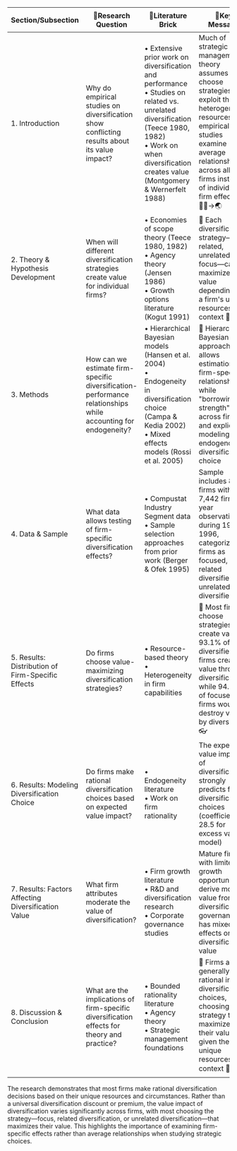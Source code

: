 
| Section/Subsection                                  | 🔐Research Question                                                                                           | 🧱Literature Brick                                                                                                                                                                                                | 🔑Key Message                                                                                                                                                                                                                    | 📐Mathematical Formalization & 📊Empirical Evidence                                                                                                                                                                                                                                                                                         |
| --------------------------------------------------- | ------------------------------------------------------------------------------------------------------------- | ----------------------------------------------------------------------------------------------------------------------------------------------------------------------------------------------------------------- | -------------------------------------------------------------------------------------------------------------------------------------------------------------------------------------------------------------------------------- | ------------------------------------------------------------------------------------------------------------------------------------------------------------------------------------------------------------------------------------------------------------------------------------------------------------------------------------------- |
| 1. Introduction                                     | Why do empirical studies on diversification show conflicting results about its value impact?                  | • Extensive prior work on diversification and performance<br>• Studies on related vs. unrelated diversification (Teece 1980, 1982)<br>• Work on when diversification creates value (Montgomery & Wernerfelt 1988) | Much of strategic management theory assumes firms choose strategies that exploit their heterogeneous resources, yet empirical studies examine average relationships across all firms instead of individual firm effects 🧍‍♀️→🌏 | None                                                                                                                                                                                                                                                                                                                                        |
| 2. Theory & Hypothesis Development                  | When will different diversification strategies create value for individual firms?                             | • Economies of scope theory (Teece 1980, 1982)<br>• Agency theory (Jensen 1986)<br>• Growth options literature (Kogut 1991)                                                                                       | 🔑 Each diversification strategy—related, unrelated, or focus—can maximize value depending on a firm's unique resources and context 🧍‍♀️🧭                                                                                      | **Hypothesis**: A profit-maximizing firm will tend to pursue that corporate diversification strategy—related, unrelated, or focus—that enhances its economic value                                                                                                                                                                          |
| 3. Methods                                          | How can we estimate firm-specific diversification-performance relationships while accounting for endogeneity? | • Hierarchical Bayesian models (Hansen et al. 2004)<br>• Endogeneity in diversification choice (Campa & Kedia 2002)<br>• Mixed effects models (Rossi et al. 2005)                                                 | 🧭 Hierarchical Bayesian approach allows estimation of firm-specific relationships while "borrowing strength" across firms and explicitly modeling the endogenous diversification choice                                         | **Model Specification**:<br>Performance equation: yᵢₜ = β₀ᵢ + ρᵢyᵢₜ₋₁ + βᴰᵢDᵢₜ + Σₖγₖx̃ₖᵢₜ + εᵢₜ<br><br>Diversification choice: Vᵢₜ = α₀ + α₁(βᴰᵢ/(1-ρᵢ)) + Σₖδₖxₖᵢₜ + ξᵢₜ<br><br>Probability of diversification: pr{Dᵢₜ = 1} = eᵛⁱᵗ/(1+eᵛⁱᵗ)                                                                                               |
| 4. Data & Sample                                    | What data allows testing of firm-specific diversification effects?                                            | • Compustat Industry Segment data<br>• Sample selection approaches from prior work (Berger & Ofek 1995)                                                                                                           | Sample includes 838 firms with 7,442 firm-year observations during 1985-1996, categorizing firms as focused, related diversifiers, or unrelated diversifiers                                                                     | **Measures**:<br>• Dependent variables: Excess value and Tobin's q<br>• Independent variable: Diversification indicator<br>• Controls: Size, growth, capital intensity, R&D, profitability, governance measures                                                                                                                             |
| 5. Results: Distribution of Firm-Specific Effects   | Do firms choose value-maximizing diversification strategies?                                                  | • Resource-based theory<br>• Heterogeneity in firm capabilities                                                                                                                                                   | 🔑 Most firms choose strategies that create value: 93.1% of diversified firms create value through diversification while 94.7% of focused firms would destroy value by diversifying 👓                                           | **Value Creation by Strategy**:<br>• Diversified firms: +9.7% mean excess value effect<br>• Focused firms: -9.7% mean potential excess value effect<br>• Related diversifiers: +10.3% mean excess value effect<br>• Unrelated diversifiers: +8.7% mean excess value effect<br>![[fig1_corpdiv_dbn_effect.png\|100]]                         |
| 6. Results: Modeling Diversification Choice         | Do firms make rational diversification choices based on expected value impact?                                | • Endogeneity literature<br>• Work on firm rationality                                                                                                                                                            | The expected value impact of diversification strongly predicts firms' diversification choices (coefficient of 28.5 for excess value model)                                                                                       | **Diversification Choice Model**:<br>• Expected diversification value effect: coefficient=28.5, 100% >0<br>• Growth: coefficient=0.602, 94% >0<br>• Size: coefficient=0.133, 81.6% >0                                                                                                                                                       |
| 7. Results: Factors Affecting Diversification Value | What firm attributes moderate the value of diversification?                                                   | • Firm growth literature<br>• R&D and diversification research<br>• Corporate governance studies                                                                                                                  | Mature firms with limited growth opportunities derive more value from diversification; governance has mixed effects on diversification value                                                                                     | **Key Moderators (Excess Value Model)**:<br>• Size: +0.016, 100% >0<br>• Growth: -0.122, 0% >0<br>• R&D intensity: -0.234, 0% >0<br>• Outside directors: -0.055, 3.5% >0                                                                                                                                                                    |
| 8. Discussion & Conclusion                          | What are the implications of firm-specific diversification effects for theory and practice?                   | • Bounded rationality literature<br>• Agency theory<br>• Strategic management foundations                                                                                                                         | 🔑 Firms are generally rational in their diversification choices, choosing the strategy that maximizes their value given their unique resources and context 🧍‍♀️🗺️                                                             | **Key Findings**:<br>• Diversified firms (both related and unrelated) tend to make value-enhancing choices<br>• Focused firms tend to make value-enhancing choices<br>• Individual-level effects show heterogeneity obscured by average-effect studies<br>• Both related and unrelated diversification can create value for the right firms |

The research demonstrates that most firms make rational diversification decisions based on their unique resources and circumstances. Rather than a universal diversification discount or premium, the value impact of diversification varies significantly across firms, with most choosing the strategy—focus, related diversification, or unrelated diversification—that maximizes their value. This highlights the importance of examining firm-specific effects rather than average relationships when studying strategic choices.